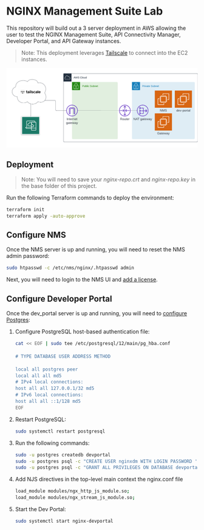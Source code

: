 # NGINX Management Suite Lab

This repository will build out a 3 server deployment in AWS allowing the user to test the NGINX Management Suite, API Connectivity Manager, Developer Portal, and API Gateway instances.

> Note: This deployment leverages [Tailscale](https://tailscale.com/) to connect into the EC2 instances.

![Lab diagram](./NMS_ACM_lab_env.png)

## Deployment

> Note: You will need to save your *nginx-repo.crt* and *nginx-repo.key* in the base folder of this project.

Run the following Terraform commands to deploy the environment:

```bash
terraform init
terraform apply -auto-approve
```

## Configure NMS

Once the NMS server is up and running, you will need to reset the NMS admin password:

```bash
sudo htpasswd -c /etc/nms/nginx/.htpasswd admin
```

Next, you will need to login to the NMS UI and [add a license](https://docs.nginx.com/nginx-management-suite/admin-guides/getting-started/add-license/).

## Configure Developer Portal

Once the dev_portal server is up and running, you will need to [configure Postgres](https://docs.nginx.com/nginx-management-suite/admin-guides/installation/install-guide/#install-the-developer-portal):

1. Configure PostgreSQL host-based authentication file:

    ```bash
    cat << EOF | sudo tee /etc/postgresql/12/main/pg_hba.conf

    # TYPE DATABASE USER ADDRESS METHOD

    local all postgres peer
    local all all md5
    # IPv4 local connections:
    host all all 127.0.0.1/32 md5
    # IPv6 local connections:
    host all all ::1/128 md5
    EOF
    ```

1. Restart PostgreSQL:

    ```bash
    sudo systemctl restart postgresql
    ```

1. Run the following commands:

    ```bash
    sudo -u postgres createdb devportal
    sudo -u postgres psql -c "CREATE USER nginxdm WITH LOGIN PASSWORD 'nginxdm';"
    sudo -u postgres psql -c "GRANT ALL PRIVILEGES ON DATABASE devportal TO nginxdm;"
    ```

1. Add NJS directives in the top-level main context the nginx.conf file

    ```bash
    load_module modules/ngx_http_js_module.so;
    load_module modules/ngx_stream_js_module.so;
    ```

1. Start the Dev Portal:

    ```bash
    sudo systemctl start nginx-devportal
    ```
